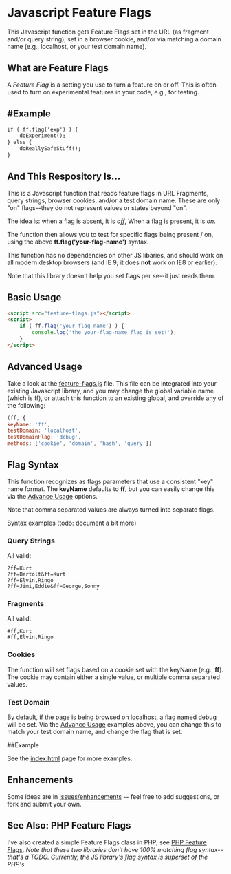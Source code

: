 Javascript Feature Flags
========================

This Javascript function gets Feature Flags set in the URL (as fragment and/or query string), set in a browser cookie, and/or via matching a domain name (e.g., localhost, or your test domain name).

## What are Feature Flags

A *Feature Flag* is a setting you use to turn a feature on or off. This is often used to turn on experimental features in your code, e.g., for testing.

## #Example

```html
if ( ff.flag('exp') ) {
    doExperiment();
} else {
    doReallySafeStuff();
}
```

## And This Respository Is...

This is a Javascript function that reads feature flags in URL Fragments, query strings, browser cookies, and/or a test domain name. These are only "on" flags--they do not represent values or states beyond "on".

The idea is: when a flag is absent, it is *off*, When a flag is present, it is *on*.

The function then allows you to test for specific flags being present / on, using the above **ff.flag('your-flag-name')** syntax.

This function has no dependencies on other JS libaries, and should work on all modern desktop browsers (and IE 9; it does **not** work on IE8 or earlier).

Note that this library doesn't help you set flags per se--it just reads them.


## Basic Usage

```html
<script src="feature-flags.js"></script>
<script>
    if ( ff.flag('your-flag-name') ) {
        console.log('the your-flag-name flag is set!');
    }
</script>
```

## Advanced Usage

Take a look at the [feature-flags.js](feature-flags.js) file. This file can be integrated into your existing Javascript library, and you may change the global variable name (which is ff), or attach this function to an existing global, and override any of the following:

```javascript
(ff, {
keyName: 'ff',
testDomain: 'localhost',
testDomainFlag: 'debug',
methods: ['cookie', 'domain', 'hash', 'query'])
```

## Flag Syntax

This function recognizes as flags parameters that use a consistent "key" name format. The **keyName** defaults to **ff**, but you can easily change this via the  [Advance Usage](#advanced-usage) options.

Note that comma separated values are always turned into separate flags.

Syntax examples (todo: document a bit more)

### Query Strings

All valid:

````
?ff=Kurt
?ff=Bertolt&ff=Kurt
?ff=Elvin,Ringo
?ff=Jimi,Eddie&ff=George,Sonny
````

### Fragments

All valid:

````
#ff,Kurt
#ff,Elvin,Ringo
````

### Cookies

The function will set flags based on a cookie set with the keyName (e.g., **ff**). The cookie may contain either a single value, or multiple comma separated values.


### Test Domain

By default, if the page is being browsed on localhost, a flag named debug will be set. Via the [Advance Usage](#advanced-usage) examples above, you can change this to match your test domain name, and change the flag that is set.


##Example

See the [index.html](http://jayf.github.io/javascript-feature-flags/index.html) page for more examples.

## Enhancements

Some ideas are in [issues/enhancements](https://github.com/jayf/javascript-feature-flags/issues?labels=enhancement&page=1&state=open) -- feel free to add suggestions, or fork and submit your own.

## See Also: PHP Feature Flags

I've also created a simple Feature Flags class in PHP, see [PHP Feature Flags](https://github.com/jayf/php-feature-flags). *Note that these two libraries don't have 100% matching flag syntax--that's a TODO. Currently, the JS library's flag syntax is superset of the PHP's.*

